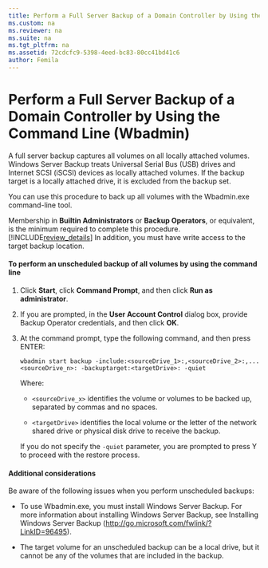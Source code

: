 ```yaml
---
title: Perform a Full Server Backup of a Domain Controller by Using the Command Line (Wbadmin)
ms.custom: na
ms.reviewer: na
ms.suite: na
ms.tgt_pltfrm: na
ms.assetid: 72cdcfc9-5398-4eed-bc83-80cc41bd41c6
author: Femila
---
```

# Perform a Full Server Backup of a Domain Controller by Using the Command Line (Wbadmin)
A full server backup captures all volumes on all locally attached volumes. Windows Server Backup treats Universal Serial Bus \(USB\) drives and Internet SCSI \(iSCSI\) devices as locally attached volumes. If the backup target is a locally attached drive, it is excluded from the backup set.  
  
You can use this procedure to back up all volumes with the Wbadmin.exe command\-line tool.  
  
Membership in **Builtin Administrators** or **Backup Operators**, or equivalent, is the minimum required to complete this procedure. [!INCLUDE[review_details](../Token/review_details_md.md)] In addition, you must have write access to the target backup location.  
  
#### To perform an unscheduled backup of all volumes by using the command line  
  
1.  Click **Start**, click **Command Prompt**, and then click **Run as administrator**.  
  
2.  If you are prompted, in the **User Account Control** dialog box, provide Backup Operator credentials, and then click **OK**.  
  
3.  At the command prompt, type the following command, and then press ENTER:  
  
    `wbadmin start backup -include:<sourceDrive_1>:,<sourceDrive_2>:,... <sourceDrive_n>: -backuptarget:<targetDrive>: -quiet`  
  
    Where:  
  
    -   `<sourceDrive_x>` identifies the volume or volumes to be backed up, separated by commas and no spaces.  
  
    -   `<targetDrive>` identifies the local volume or the letter of the network shared drive or physical disk drive to receive the backup.  
  
    If you do not specify the `-quiet` parameter, you are prompted to press Y to proceed with the restore process.  
  
#### Additional considerations  
Be aware of the following issues when you perform unscheduled backups:  
  
-   To use Wbadmin.exe, you must install Windows Server Backup. For more information about installing Windows Server Backup, see Installing Windows Server Backup \([http:\/\/go.microsoft.com\/fwlink\/?LinkID\=96495](http://go.microsoft.com/fwlink/?LinkID=96495)\).  
  
-   The target volume for an unscheduled backup can be a local drive, but it cannot be any of the volumes that are included in the backup.  
  
